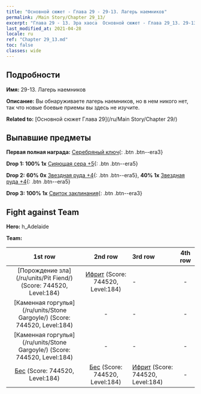 ```yaml
---
title: "Основной сюжет - Глава 29 - 29-13. Лагерь наемников"
permalink: /Main Story/Chapter 29_13/
excerpt: "Глава 29 - 13. Эра хаоса  Основной сюжет - Глава 29_13. 29-13. Лагерь наемников"
last_modified_at: 2021-04-28
locale: ru
ref: "Chapter 29_13.md"
toc: false
classes: wide
---
```


## Подробности

 **Имя:** 29-13. Лагерь наемников

 **Описание:** Вы обнаруживаете лагерь наемников, но в нем никого нет, так что новые боевые приемы вы здесь не изучите.

 **Related to:** [Основной сюжет Глава 29](/ru/Main Story/Chapter 29/)

## Выпавшие предметы

 **Первая полная награда:** [Серебряный ключ](/ItemsRU/con_693/){: .btn .btn--era3}

 **Drop 1:** **100% 1x** [Сияющая сера +5](/ItemsRU/mat_99/){: .btn .btn--era5}

 **Drop 2:** **60% 0x** [Звездная руда +4](/ItemsRU/mat_89/){: .btn .btn--era5}, **40% 1x** [Звездная руда +4](/ItemsRU/mat_89/){: .btn .btn--era5}

 **Drop 3:** **100% 1x** [Свиток заклинания](/ItemsRU/con_694/){: .btn .btn--era3}


## Fight against Team
 **Hero:** h_Adelaide

 **Team:**


  | 1st row | 2nd row | 3rd row | 4th row |
  |:----:|:----:|:----|:----:|
  | [Порождение зла](/ru/units/Pit Fiend/) (Score: 744520, Level:184)  | [Ифрит](/ru/units/Efreeti/) (Score: 744520, Level:184)  | - | - |
  | [Каменная горгулья](/ru/units/Stone Gargoyle/) (Score: 744520, Level:184)  | - | - | - |
  | [Каменная горгулья](/ru/units/Stone Gargoyle/) (Score: 744520, Level:184)  | - | - | - |
  | [Бес](/ru/units/Imp/) (Score: 744520, Level:184)  | [Бес](/ru/units/Imp/) (Score: 744520, Level:184)  | [Ифрит](/ru/units/Efreeti/) (Score: 744520, Level:184)  | - |


